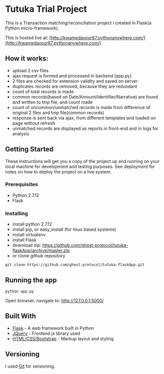 # Tutuka Trial Project

This is a Transaction matching/reconciliation project i created in Flask(a Python micro-framework). 

This is hosted live at:
[http://kwamedavour87.pythonanywhere.com/](http://kwamedavour87.pythonanywhere.com/)

## How it works:

 * upload 2 csv files
 * ajax request is formed and processed in backend [app.py]
 * 2 files are checked for extension validity and saved on server
 * duplicates records are removed, because they are redundant
 * count of total records is made
 * common records(based on Date/Amount/Identifier/Narrative) are found and written to tmp file, and count made
 * count of uncommon/unmatched records is made from difference of original 2 files and tmp file(common records)
 * response is sent back via ajax, from different templates and loaded on page without refresh
 * unmatched records are displayed as reports in front-end and in logs for analysis


## Getting Started

These instructions will get you a copy of the project up and running on your local machine for development and testing purposes. 
See deployment for notes on how to deploy the project on a live system.

### Prerequisites

* Python 2.7.12
* Flask

### Installing

* install python 2.7.12
* install pip, or easy_install (for linux based systems)
* install virtualenv
* install Flask
* download zip: https://github.com/ghost-protocol/tutuka-flaskApp/archive/master.zip
* or clone github repository
```
git clone https://github.com/ghost-protocol/tutuka-flaskApp.git
```

## Running the app

```
python app.py
```
Open browser, navigate to: http://127.0.0.1:5000/

## Built With

* [Flask](http://flask.pocoo.org/) - A web framework built in Python
* [JQuery](https://jquery.com/) - Frontend js library used
* [HTML/CSS/Bootstrap](http://getbootstrap.com/) - Markup layout and styling

## Versioning

I used [Git](https://git-scm.com/) for versioning.